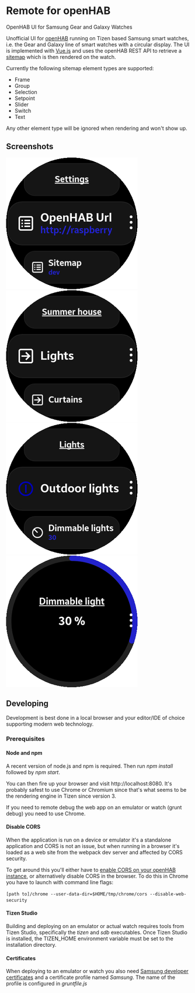 # Remote for openHAB

OpenHAB UI for Samsung Gear and Galaxy Watches

Unofficial UI for [openHAB](https://www.openhab.org/) running on Tizen based Samsung smart watches,
i.e. the Gear and Galaxy line of smart watches with a circular display.
The UI is implemented with [Vue.js](https://vuejs.org/) and uses the openHAB REST API to retrieve a 
[sitemap](https://www.openhab.org/docs/configuration/sitemaps.html) which is then rendered on the watch.

Currently the following sitemap element types are supported:
* Frame
* Group 
* Selection 
* Setpoint 
* Slider 
* Switch 
* Text

Any other element type will be ignored when rendering and won't show up. 

## Screenshots

![Settings screen](screenshots/settings.png)
![Main screen](screenshots/main-screen.png)
![Switch control](screenshots/switch.png)
![Dimmer control](screenshots/dimmer.png)

## Developing
Development is best done in a local browser and your editor/IDE of choice supporting modern web technology.

### Prerequisites
#### Node and npm 
A recent version of node.js and npm is required. Then run *npm install* followed by *npm start*.

You can then fire up your browser and visit http://localhost:8080. It's probably safest to use Chrome or Chromium 
since that's what seems to be the rendering engine in Tizen since version 3.

If you need to remote debug the web app on an emulator or watch (grunt debug) you need to use Chrome.

#### Disable CORS
When the application is run on a device or emulator it's a standalone application and CORS is not an issue, but when
running in a browser it's loaded as a web site from the webpack dev server and affected by CORS security. 

To get around this you'll either have to [enable CORS on your openHAB instance](https://www.openhab.org/docs/configuration/restdocs.html#additional-considerations), 
or alternatively disable CORS in the browser. To do this in Chrome you have to launch with command line flags:

`[path to]/chrome --user-data-dir=$HOME/tmp/chrome/cors --disable-web-security`

#### Tizen Studio
Building and deploying on an emulator or actual watch requires tools from Tizen Studio, 
specifically the *tizen* and *sdb* executables. Once Tizen Studio is installed,
the TIZEN_HOME environment variable must be set to the installation directory. 

#### Certificates
When deploying to an emulator or watch you also need 
[Samsung developer certificates](https://developer.samsung.com/galaxy-watch/develop/getting-certificates) 
and a certificate profile named *Samsung*. The name of the profile is configured in *gruntfile.js*
